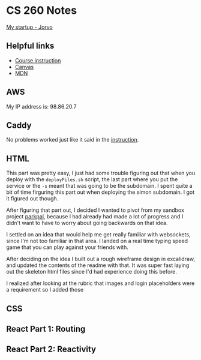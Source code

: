 # CS 260 Notes

[My startup - Jorvo](https://startup.jorvo.link)

## Helpful links

- [Course instruction](https://github.com/webprogramming260)
- [Canvas](https://byu.instructure.com)
- [MDN](https://developer.mozilla.org)

## AWS

My IP address is: 98.86.20.7

## Caddy

No problems worked just like it said in the [instruction](https://github.com/webprogramming260/.github/blob/main/profile/webServers/https/https.md).

## HTML

This part was pretty easy, I just had some trouble figuring out that when you deploy with the `deployFiles.sh` script, the last part where you put the service or the `-s` meant that was going to be the subdomain. I spent quite a bit of time firguring this part out when deploying the simon subdomain. I got it figured out though.

After figuring that part out, I decided I wanted to pivot from my sandbox project [parkpal](https://parkpal.co/), because I had already had made a lot of progress and I didn't want to have to worry about going backwards on that idea.

I settled on an idea that would help me get really familiar with websockets, since I'm not too familiar in that area. I landed on a real time typing speed game that you can play against your friends with.

After deciding on the idea I built out a rough wireframe design in excalidraw, and updated the contents of the readme with that. It was super fast laying out the skeleton html files since I'd had experience doing this before.

I realized after looking at the rubric that images and login placeholders were a requirement so I added those

## CSS

## React Part 1: Routing

## React Part 2: Reactivity
